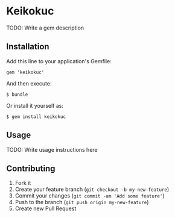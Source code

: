 # Keikokuc

TODO: Write a gem description

## Installation

Add this line to your application's Gemfile:

    gem 'keikokuc'

And then execute:

    $ bundle

Or install it yourself as:

    $ gem install keikokuc

## Usage

TODO: Write usage instructions here

## Contributing

1. Fork it
2. Create your feature branch (`git checkout -b my-new-feature`)
3. Commit your changes (`git commit -am 'Add some feature'`)
4. Push to the branch (`git push origin my-new-feature`)
5. Create new Pull Request
